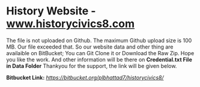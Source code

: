 # History Website - www.historycivics8.com


The file is not uploaded on Github. The maximum Github upload size is 100 MB. Our file exceeded that. So our website data and other thing are availaible on BitBucket; You can Git Clone it or Download the Raw Zip. Hope you like the work. And other information will be there on **Credential.txt File in Data Folder**  Thankyou for the support, the link will be given below.

**Bitbucket Link:** *https://bitbucket.org/plbhattad7/historycivics8/*